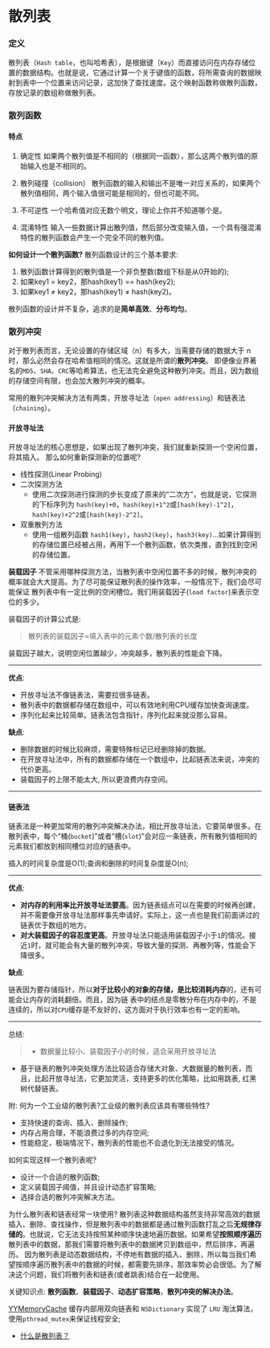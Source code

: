 # 散列表

### 定义
散列表（`Hash table`，也叫哈希表），是根据键（`Key`）而直接访问在内存存储位置的数据结构。也就是说，它通过计算一个关于键值的函数，将所需查询的数据映射到表中一个位置来访问记录，这加快了查找速度。这个映射函数称做散列函数，存放记录的数组称做散列表。

### 散列函数
#### 特点
1. 确定性
如果两个散列值是不相同的（根据同一函数），那么这两个散列值的原始输入也是不相同的。

2. 散列碰撞（collision）
散列函数的输入和输出不是唯一对应关系的，如果两个散列值相同，两个输入值很可能是相同的，但也可能不同。

3. 不可逆性
一个哈希值对应无数个明文，理论上你并不知道哪个是。

4. 混淆特性
输入一些数据计算出散列值，然后部分改变输入值，一个具有强混淆特性的散列函数会产生一个完全不同的散列值。

**如何设计一个散列函数?**
散列函数设计的三个基本要求:
1. 散列函数计算得到的散列值是一个非负整数(数组下标是从0开始的);
2. 如果key1 = key2，那hash(key1) == hash(key2);
3. 如果key1 ≠ key2，那hash(key1) ≠ hash(key2)。

散列函数的设计并不复杂，追求的是**简单高效**、**分布均匀**。

### 散列冲突
对于散列表而言，无论设置的存储区域（n）有多大，当需要存储的数据大于 n 时，那么必然会存在哈希值相同的情况。这就是所谓的**散列冲突**。
即便像业界著名的`MD5`、`SHA`、`CRC`等哈希算法，也无法完全避免这种散列冲突。而且，因为数组的存储空间有限，也会加大散列冲突的概率。

常用的散列冲突解决方法有两类，开放寻址法（`open addressing`）和链表法（`chaining`）。

#### 开放寻址法
开放寻址法的核心思想是，如果出现了散列冲突，我们就重新探测一个空闲位置，将其插入。
那么如何重新探测新的位置呢?
* 线性探测(Linear Probing)
* 二次探测方法
   * 使用二次探测进行探测的步长变成了原来的“二次方”，也就是说，它探测的下标序列为 `hash(key)+0`，`hash(key)+1^2`或`[hash(key)-1^2]`，`hash(key)+2^2`或`[hash(key)-2^2]`。
* 双重散列方法
   * 使用一组散列函数 `hash1(key)`，`hash2(key)`，`hash3(key)`...如果计算得到的存储位置已经被占用，再用下一个散列函数，依次类推，直到找到空闲的存储位置。

**装载因子**
不管采用哪种探测方法，当散列表中空闲位置不多的时候，散列冲突的概率就会大大提高。为了尽可能保证散列表的操作效率，一般情况下，我们会尽可能保证 散列表中有一定比例的空闲槽位。我们用装载因子(`load factor`)来表示空位的多少。

装载因子的计算公式是:
> 散列表的装载因子=填入表中的元素个数/散列表的长度

装载因子越大，说明空闲位置越少，冲突越多，散列表的性能会下降。

---

**优点**:
* 开放寻址法不像链表法，需要拉很多链表。
* 散列表中的数据都存储在数组中，可以有效地利用CPU缓存加快查询速度。
* 序列化起来比较简单。链表法包含指针，序列化起来就没那么容易。

**缺点**:
* 删除数据的时候比较麻烦，需要特殊标记已经删除掉的数据。
* 在开放寻址法中，所有的数据都存储在一个数组中，比起链表法来说，冲突的代价更高。
* 装载因子的上限不能太大, 所以更浪费内存空间。

---

#### 链表法
链表法是一种更加常用的散列冲突解决办法，相比开放寻址法，它要简单很多。在散列表中，每个“桶(`bucket`)”或者“槽(`slot`)”会对应一条链表，所有散列值相同的元素我们都放到相同槽位对应的链表中。

插入的时间复杂度是O(1);查询和删除的时间复杂度是O(n);

---

**优点**:
* **对内存的利用率比开放寻址法要高**。因为链表结点可以在需要的时候再创建，并不需要像开放寻址法那样事先申请好。实际上，这一点也是我们前面讲过的链表优于数组的地方。
* **对大装载因子的容忍度更高**。开放寻址法只能适用装载因子小于`1`的情况。接近`1`时，就可能会有大量的散列冲突，导致大量的探测、再散列等，性能会下降很多。

**缺点**:

链表因为要存储指针，所以**对于比较小的对象的存储，是比较消耗内存**的，还有可能会让内存的消耗翻倍。而且，因为链 表中的结点是零散分布在内存中的，不是连续的，所以对`CPU`缓存是不友好的，这方面对于执行效率也有一定的影响。

---

总结:
> * 数据量比较小、装载因子小的时候，适合采用开放寻址法
* 基于链表的散列冲突处理方法比较适合存储大对象、大数据量的散列表，而且，比起开放寻址法，它更加灵活，支持更多的优化策略，比如用跳表, 红黑树代替链表。

附:
何为一个工业级的散列表?工业级的散列表应该具有哪些特性?
* 支持快速的查询、插入、删除操作;
* 内存占用合理，不能浪费过多的内存空间;
* 性能稳定，极端情况下，散列表的性能也不会退化到无法接受的情况。

如何实现这样一个散列表呢?
* 设计一个合适的散列函数;
* 定义装载因子阈值，并且设计动态扩容策略;
* 选择合适的散列冲突解决方法。

为什么散列表和链表经常一块使用?
散列表这种数据结构虽然支持非常高效的数据插入、删除、查找操作，但是散列表中的数据都是通过散列函数打乱之后**无规律存储的**。也就说，它无法支持按照某种顺序快速地遍历数据。如果希望**按照顺序遍历**散列表中的数据，那我们需要将散列表中的数据拷贝到数组中，然后排序，再遍历。
因为散列表是动态数据结构，不停地有数据的插入、删除，所以每当我们希望按顺序遍历散列表中的数据的时候，都需要先排序，那效率势必会很低。为了解决这个问题，我们将散列表和链表(或者跳表)结合在一起使用。

关键知识点:
**散列函数**、**装载因子**、**动态扩容策略**，**散列冲突的解决办法**。

[YYMemoryCache](https://github.com/ibireme/YYCache/blob/master/YYCache/YYMemoryCache.m)
缓存内部用双向链表和 `NSDictionary` 实现了 `LRU` 淘汰算法，使用`pthread_mutex`来保证线程安全;

* [什么是散列表？](https://mp.weixin.qq.com/s?__biz=MzUyNjQxNjYyMg==&mid=2247484447&idx=1&sn=78bc3d7a69616de0676f176b7b47520e&chksm=fa0e6b9ecd79e288dbaf3817d3b5f7ec0b17c18626f4485e3b5fb62fbc79e89fa8f114857770&token=1313026425&lang=zh_CN#rd)
